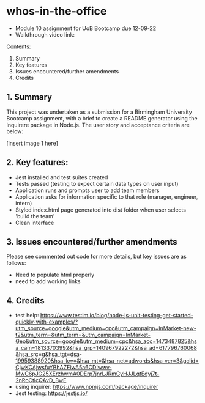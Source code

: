 # whos-in-the-office
- Module 10 assignment for UoB Bootcamp due 12-09-22
- Walkthrough video link: 

Contents:

1. Summary
2. Key features
3. Issues encountered/further amendments
4. Credits

## 1. Summary

This project was undertaken as a submission for a Birmingham University Bootcamp assignment, with a brief to create a README generator using the Inquirere package in Node.js.  The user story and acceptance criteria are below:

[insert image 1 here]


## 2. Key features:

- Jest installed and test suites created
- Tests passed (testing to expect certain data types on user input)
- Application runs and prompts user to add team members
- Application asks for information specific to that role (manager, engineer, intern)
- Styled index.html page generated into dist folder when user selects 'build the team'
- Clean interface 


## 3. Issues encountered/further amendments

Please see commented out code for more details, but key issues are as follows:

- Need to populate html properly
- need to add working links


## 4. Credits

- test help: https://www.testim.io/blog/node-js-unit-testing-get-started-quickly-with-examples/?utm_source=google&utm_medium=cpc&utm_campaign=InMarket-new-t2&utm_term=&utm_term=&utm_campaign=InMarket-Geo&utm_source=google&utm_medium=cpc&hsa_acc=1473487825&hsa_cam=18133703992&hsa_grp=140967922272&hsa_ad=617796760068&hsa_src=g&hsa_tgt=dsa-19959388920&hsa_kw=&hsa_mt=&hsa_net=adwords&hsa_ver=3&gclid=CjwKCAjwsfuYBhAZEiwA5a6CDIwwv-MwC6pJG25XErzhwmA0DErp7jnrLJRmCyHJJLqtEdyj7t-2nRoCtIcQAvD_BwE
- using inquirer: https://www.npmjs.com/package/inquirer
- Jest testing: https://jestjs.io/